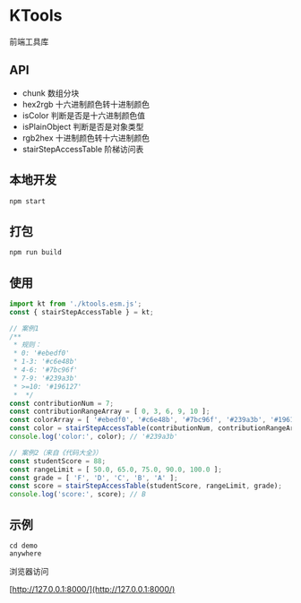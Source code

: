 # KTools

前端工具库

## API

- chunk                数组分块
- hex2rgb              十六进制颜色转十进制颜色
- isColor              判断是否是十六进制颜色值
- isPlainObject        判断是否是对象类型
- rgb2hex              十进制颜色转十六进制颜色
- stairStepAccessTable 阶梯访问表

## 本地开发

``` javascript
npm start
```

## 打包

``` javascript
npm run build
```

## 使用

``` javascript
import kt from './ktools.esm.js';
const { stairStepAccessTable } = kt;

// 案例1
/**
 * 规则：
 * 0: '#ebedf0'
 * 1-3: '#c6e48b'
 * 4-6: '#7bc96f'
 * 7-9: '#239a3b'
 * >=10: '#196127'
 *  */
const contributionNum = 7;
const contributionRangeArray = [ 0, 3, 6, 9, 10 ];
const colorArray = [ '#ebedf0', '#c6e48b', '#7bc96f', '#239a3b', '#196127' ];
const color = stairStepAccessTable(contributionNum, contributionRangeArray, colorArray);
console.log('color:', color); // '#239a3b'

// 案例2（来自《代码大全》）
const studentScore = 88;
const rangeLimit = [ 50.0, 65.0, 75.0, 90.0, 100.0 ];
const grade = [ 'F', 'D', 'C', 'B', 'A' ];
const score = stairStepAccessTable(studentScore, rangeLimit, grade);
console.log('score:', score); // B
```

## 示例

```
cd demo
anywhere
```

浏览器访问

[http://127.0.0.1:8000/](http://127.0.0.1:8000/)
